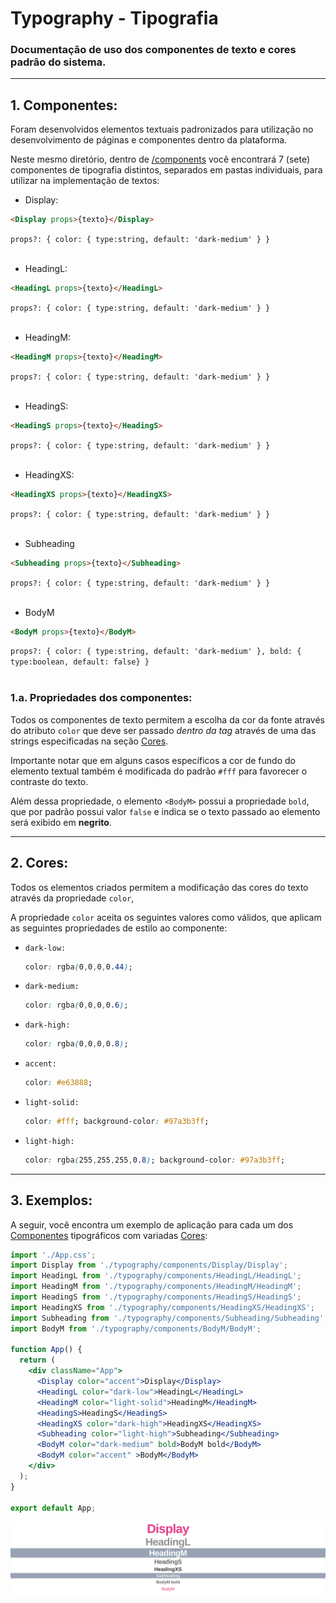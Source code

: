 # **Typography - Tipografia**

### **Documentação de uso dos componentes de texto e cores padrão do sistema.**
---

 ## 1.<a name="componentes"></a> Componentes:
Foram desenvolvidos elementos textuais padronizados para utilização no desenvolvimento de páginas e componentes dentro da plataforma.

Neste mesmo diretório, dentro de [/components](./components) você encontrará 7 (sete) componentes de tipografia distintos, separados em pastas individuais, para utilizar na implementação de textos:

- Display:

```html
<Display props>{texto}</Display>
```

`props?: { color: { type:string, default: 'dark-medium' } } `
<br/>
<br/>

- HeadingL:

```html
<HeadingL props>{texto}</HeadingL>
```

`props?: { color: { type:string, default: 'dark-medium' } } `
<br/>
<br/>

- HeadingM:

```html
<HeadingM props>{texto}</HeadingM>
```

`props?: { color: { type:string, default: 'dark-medium' } } `
<br/>
<br/>

- HeadingS:

```html
<HeadingS props>{texto}</HeadingS>
```

`props?: { color: { type:string, default: 'dark-medium' } } `
<br/>
<br/>

- HeadingXS:

```html
<HeadingXS props>{texto}</HeadingXS>
```

`props?: { color: { type:string, default: 'dark-medium' } } `
<br/>
<br/>

- Subheading

```html
<Subheading props>{texto}</Subheading>
```

`props?: { color: { type:string, default: 'dark-medium' } } `
<br/>
<br/>

- BodyM

```html
<BodyM props>{texto}</BodyM>
```

`props?: { color: { type:string, default: 'dark-medium' }, bold: { type:boolean, default: false} } `
<br/>
<br/>

### **1.a. Propriedades dos componentes:**
Todos os componentes de texto permitem a escolha da cor da fonte através do atributo `color` que deve ser passado *dentro da tag* através de uma das strings especificadas na seção [Cores](#cores).

Importante notar que em alguns casos específicos a cor de fundo do elemento textual também é modificada do padrão `#fff` para favorecer o contraste do texto.

Além dessa propriedade, o elemento `<BodyM>` possui a propriedade `bold`, que por padrão possui valor `false` e indica se o texto passado ao elemento será exibido em **negrito**.


---

## 2.<a name="cores"></a> Cores:

 Todos os elementos criados permitem a modificação das cores do texto através da propriedade `color`, 
 
 A propriedade `color` aceita os seguintes valores como válidos, que aplicam as seguintes propriedades de estilo ao componente:

-  `dark-low:`
    ``` css
    color: rgba(0,0,0,0.44);
    ```
-  `dark-medium:`
    ``` css
    color: rgba(0,0,0,0.6);
    ```
-  `dark-high:`
    ``` css
    color: rgba(0,0,0,0.8);
    ```
-  `accent:`
    ``` css
    color: #e63888;
    ```
-  `light-solid:` 
    ``` css
    color: #fff; background-color: #97a3b3ff;
    ```
-  `light-high: `
    ``` css
    color: rgba(255,255,255,0.8); background-color: #97a3b3ff;
    ```

---

## 3. Exemplos:
A seguir, você encontra um exemplo de aplicação para cada um dos [Componentes](#componentes) tipográficos com variadas [Cores](#cores):

``` jsx
import './App.css';
import Display from './typography/components/Display/Display';
import HeadingL from './typography/components/HeadingL/HeadingL';
import HeadingM from './typography/components/HeadingM/HeadingM';
import HeadingS from './typography/components/HeadingS/HeadingS';
import HeadingXS from './typography/components/HeadingXS/HeadingXS';
import Subheading from './typography/components/Subheading/Subheading';
import BodyM from './typography/components/BodyM/BodyM';

function App() {
  return (
    <div className="App">
      <Display color="accent">Display</Display>
      <HeadingL color="dark-low">HeadingL</HeadingL>
      <HeadingM color="light-solid">HeadingM</HeadingM>
      <HeadingS>HeadingS</HeadingS>
      <HeadingXS color="dark-high">HeadingXS</HeadingXS>
      <Subheading color="light-high">Subheading</Subheading>
      <BodyM color="dark-medium" bold>BodyM bold</BodyM>
      <BodyM color="accent" >BodyM</BodyM>
    </div>
  );
}

export default App; 
```
![Imagem do exemplo de aplicação dos componentes e cores de tipografia padrão do sistema](../assets/images/typography-examples.png)
